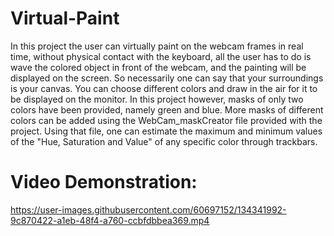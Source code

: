 # Virtual-Paint
In this project the user can virtually paint on the webcam frames in real time, without physical contact with the keyboard, all the user has to do is wave the colored object in front of the webcam, and the painting will be displayed on the screen. So necessarily one can say that your surroundings is your canvas.
You can choose different colors and draw in the air for it to be displayed on the monitor. In this project however, masks of only two colors have been provided, namely green and blue. More masks of different colors can be added using the WebCam_maskCreator file provided with the project.
Using that file, one can estimate the maximum and minimum values of the "Hue, Saturation and Value" of any specific color through trackbars.

# Video Demonstration:
https://user-images.githubusercontent.com/60697152/134341992-9c870422-a1eb-48f4-a760-ccbfdbbea369.mp4

